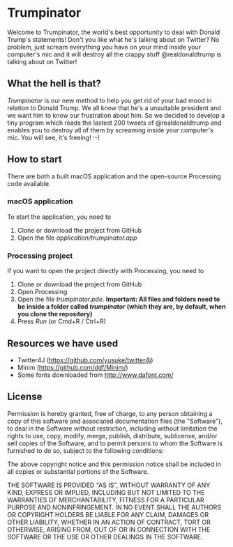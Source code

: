 # Trumpinator
Welcome to Trumpinator, the world's best opportunity to deal with Donald Trump's statements! Don't you like what he's talking about on Twitter? No problem, just scream everything you have on your mind inside your computer's mic and it will destroy all the crappy stuff @realdonaldtrump is talking about on Twitter!

## What the hell is that?
*Trumpinator* is our new method to help you get rid of your bad mood in relation to Donald Trump. We all know that he's a unsuitable president and we want him to know our frustration about him. So we decided to develop a tiny program which reads the lastest 200 tweets of @realdonaldtrump and enables you to destroy all of them by screaming inside your computer's mic. You will see, it's freeing! :-)

## How to start
There are both a built macOS application and the open-source Processing code available.

### macOS application
To start the application, you need to
1. Clone or download the project from GitHub
2. Open the file *application/trumpinator.app*

### Processing project
If you want to open the project directly with Processing, you need to
1. Clone or download the project from GitHub
2. Open Processing
3. Open the file *trumpinator.pde*. **Important: All files and folders need to be inside a folder called *trumpinator* (which they are, by default, when you clone the repository)**
4. Press *Run* (or Cmd+R / Ctrl+R)

## Resources we have used
* Twitter4J (https://github.com/yusuke/twitter4j)
* Minim (https://github.com/ddf/Minim/)
* Some fonts downloaded from http://www.dafont.com/

## License
Permission is hereby granted, free of charge, to any person obtaining a copy of this software and associated documentation files (the "Software"), to deal in the Software without restriction, including without limitation the rights to use, copy, modify, merge, publish, distribute, sublicense, and/or sell copies of the Software, and to permit persons to whom the Software is furnished to do so, subject to the following conditions:

The above copyright notice and this permission notice shall be included in all copies or substantial portions of the Software.

THE SOFTWARE IS PROVIDED "AS IS", WITHOUT WARRANTY OF ANY KIND, EXPRESS OR IMPLIED, INCLUDING BUT NOT LIMITED TO THE WARRANTIES OF MERCHANTABILITY, FITNESS FOR A PARTICULAR PURPOSE AND NONINFRINGEMENT. IN NO EVENT SHALL THE AUTHORS OR COPYRIGHT HOLDERS BE LIABLE FOR ANY CLAIM, DAMAGES OR OTHER LIABILITY, WHETHER IN AN ACTION OF CONTRACT, TORT OR OTHERWISE, ARISING FROM, OUT OF OR IN CONNECTION WITH THE SOFTWARE OR THE USE OR OTHER DEALINGS IN THE SOFTWARE.
